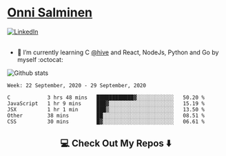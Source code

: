 <h1> <a href="https://osalmine.github.io/cv/">Onni Salminen</a></h1>
<a href="https://www.linkedin.com/in/onni-salminen/" target="_blank"><img src="https://img.shields.io/badge/LinkedIn-%230077B5.svg?&style=flat-square&logo=linkedin&logoColor=white" alt="LinkedIn"></a>
<br />
<br />

- 🌱 I’m currently learning C <a href="https://www.hive.fi/en/">@hive</a> and React, NodeJs, Python and Go by myself :octocat:

![Github stats](https://github-readme-stats.vercel.app/api?username=osalmine&count_private=true&show_icons=true&theme=graywhite&hide=issues,stars)

<!--START_SECTION:waka-->
```text
Week: 22 September, 2020 - 29 September, 2020

C            3 hrs 48 mins   ████████████▓░░░░░░░░░░░░   50.20 % 
JavaScript   1 hr 9 mins     ███▓░░░░░░░░░░░░░░░░░░░░░   15.19 % 
JSX          1 hr 1 min      ███▒░░░░░░░░░░░░░░░░░░░░░   13.50 % 
Other        38 mins         ██░░░░░░░░░░░░░░░░░░░░░░░   08.51 % 
CSS          30 mins         █▓░░░░░░░░░░░░░░░░░░░░░░░   06.61 % 
```
<!--END_SECTION:waka-->

<h2  align="center">💻 Check Out My Repos ⬇️ </h2>
